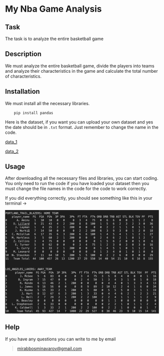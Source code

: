 # My Nba Game Analysis

## Task

The task is to analyze the entire basketball game

## Description

We must analyze the entire basketball game, divide the players into teams
and analyze their characteristics in the game and calculate the total number of characteristics.
## Installation

We must install all the necessary libraries.
```
    pip install pandas
```
Here is the dataset, if you want you can upload your own dataset and yes the date should be in `.txt` format. Just remember to change the name in the code.

[data_1](https://storage.googleapis.com/qwasar-public/nba_game_warriors_thunder_20181016.txt)

[data_2](https://storage.googleapis.com/qwasar-public/nba_game_blazers_lakers_20181018.txt)


## Usage

After downloading all the necessary files and libraries, you can start coding. You only need to run the code if you have loaded your dataset then you must change the file names in the code for the code to work correctly.

If you did everything correctly, you should see something like this in your terminal ->

<img src='images/a.png'>

## Help

If you have any questions you can write to me by email

> mirabbosminavarov@gmail.com